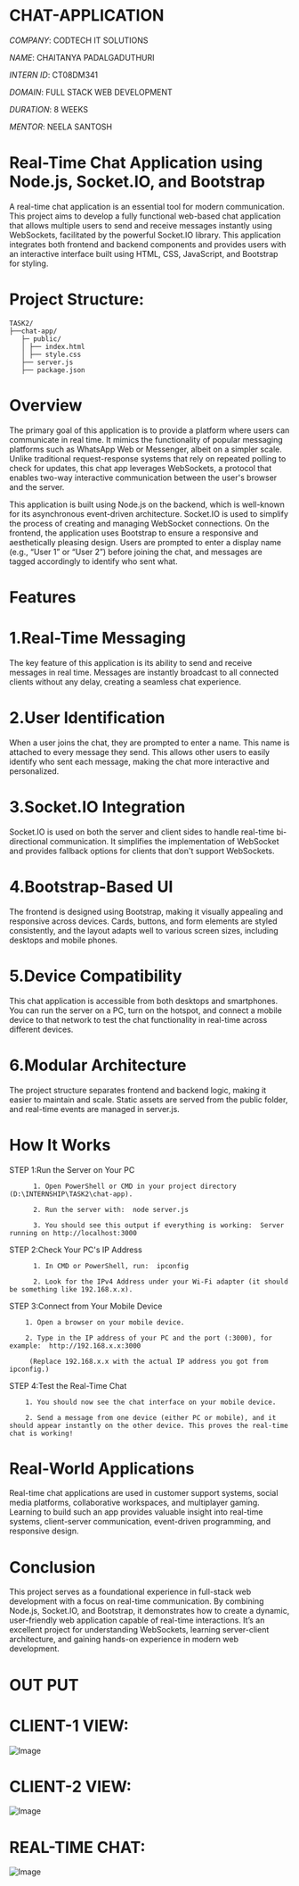 # CHAT-APPLICATION

*COMPANY*: CODTECH IT SOLUTIONS

*NAME*: CHAITANYA PADALGADUTHURI

*INTERN ID*: CT08DM341

*DOMAIN*: FULL STACK WEB DEVELOPMENT

*DURATION*: 8 WEEKS

*MENTOR*: NEELA SANTOSH

# Real-Time Chat Application using Node.js, Socket.IO, and Bootstrap

  A real-time chat application is an essential tool for modern communication. This project aims to develop a fully functional web-based chat application that allows multiple users to send and receive messages instantly using WebSockets, facilitated by the powerful Socket.IO library. This application integrates both frontend and backend components and provides users with an interactive interface built using HTML, CSS, JavaScript, and Bootstrap for styling.

# Project Structure:
    TASK2/
    ├──chat-app/
       ├─ public/
       │ ├── index.html
       │ ├── style.css
       ├── server.js
       ├── package.json

# Overview

The primary goal of this application is to provide a platform where users can communicate in real time. It mimics the functionality of popular messaging platforms such as WhatsApp Web or Messenger, albeit on a simpler scale. Unlike traditional request-response systems that rely on repeated polling to check for updates, this chat app leverages WebSockets, a protocol that enables two-way interactive communication between the user's browser and the server.

This application is built using Node.js on the backend, which is well-known for its asynchronous event-driven architecture. Socket.IO is used to simplify the process of creating and managing WebSocket connections. On the frontend, the application uses Bootstrap to ensure a responsive and aesthetically pleasing design. Users are prompted to enter a display name (e.g., “User 1” or “User 2”) before joining the chat, and messages are tagged accordingly to identify who sent what.


# Features

# 1.Real-Time Messaging

The key feature of this application is its ability to send and receive messages in real time. Messages are instantly broadcast to all connected clients without any delay, creating a seamless chat experience.

# 2.User Identification

When a user joins the chat, they are prompted to enter a name. This name is attached to every message they send. This allows other users to easily identify who sent each message, making the chat more interactive and personalized.

# 3.Socket.IO Integration

Socket.IO is used on both the server and client sides to handle real-time bi-directional communication. It simplifies the implementation of WebSocket and provides fallback options for clients that don't support WebSockets.

# 4.Bootstrap-Based UI

The frontend is designed using Bootstrap, making it visually appealing and responsive across devices. Cards, buttons, and form elements are styled consistently, and the layout adapts well to various screen sizes, including desktops and mobile phones.

# 5.Device Compatibility

This chat application is accessible from both desktops and smartphones. You can run the server on a PC, turn on the hotspot, and connect a mobile device to that network to test the chat functionality in real-time across different devices.

# 6.Modular Architecture
  The project structure separates frontend and backend logic, making it easier to maintain and scale. Static assets are served from the public folder, and real-time events are managed in server.js.

  # How It Works
  STEP 1:Run the Server on Your PC
          
          1. Open PowerShell or CMD in your project directory (D:\INTERNSHIP\TASK2\chat-app).
          
          2. Run the server with:  node server.js

          3. You should see this output if everything is working:  Server running on http://localhost:3000

STEP 2:Check Your PC's IP Address 

          1. In CMD or PowerShell, run:  ipconfig

          2. Look for the IPv4 Address under your Wi-Fi adapter (it should be something like 192.168.x.x).

STEP 3:Connect from Your Mobile Device

        1. Open a browser on your mobile device.

        2. Type in the IP address of your PC and the port (:3000), for example:  http://192.168.x.x:3000
         
         (Replace 192.168.x.x with the actual IP address you got from ipconfig.)

STEP 4:Test the Real-Time Chat

        1. You should now see the chat interface on your mobile device.

        2. Send a message from one device (either PC or mobile), and it should appear instantly on the other device. This proves the real-time chat is working!


# Real-World Applications

Real-time chat applications are used in customer support systems, social media platforms, collaborative workspaces, and multiplayer gaming. Learning to build such an app provides valuable insight into real-time systems, client-server communication, event-driven programming, and responsive design.

# Conclusion

This project serves as a foundational experience in full-stack web development with a focus on real-time communication. By combining Node.js, Socket.IO, and Bootstrap, it demonstrates how to create a dynamic, user-friendly web application capable of real-time interactions. It’s an excellent project for understanding WebSockets, learning server-client architecture, and gaining hands-on experience in modern web development.


# OUT PUT

# CLIENT-1 VIEW:
![Image](https://github.com/user-attachments/assets/8fabc386-39a4-4e8e-8fd1-7935fd2b4404)

# CLIENT-2 VIEW:
![Image](https://github.com/user-attachments/assets/0aca953f-7935-4dbc-9975-6167b3680aff)

# REAL-TIME CHAT:
![Image](https://github.com/user-attachments/assets/ca535b04-f1e4-4a26-a351-b1fb15964471)
